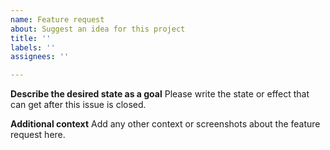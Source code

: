 ```yaml
---
name: Feature request
about: Suggest an idea for this project
title: ''
labels: ''
assignees: ''

---
```


**Describe the desired state as a goal**
Please write the state or effect that can get after this issue is closed.

**Additional context**
Add any other context or screenshots about the feature request here.
